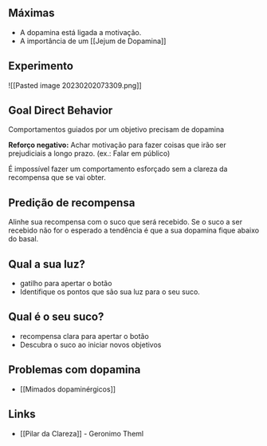 ## Máximas

- A dopamina está ligada a motivação.
- A importância de um [[Jejum de Dopamina]]

## Experimento

![[Pasted image 20230202073309.png]]

## Goal Direct Behavior

Comportamentos guiados por um objetivo precisam de dopamina

**Reforço negativo:** Achar motivação para fazer coisas que irão ser prejudiciais a longo prazo. (ex.: Falar em público)

É impossível fazer um comportamento esforçado sem a clareza da recompensa que se vai obter.

## Predição de recompensa

Alinhe sua recompensa com o suco que será recebido. Se o suco a ser recebido não for o esperado a tendência é que a sua dopamina fique abaixo do basal.

## Qual a sua luz?

- gatilho para apertar o botão
- Identifique os pontos que são sua luz para o seu suco.

## Qual é o seu suco?

 - recompensa clara para apertar o botão
 - Descubra o suco ao iniciar novos objetivos

## Problemas com dopamina

- [[Mimados dopaminérgicos]]

## Links

- [[Pilar da Clareza]] - Geronimo Theml
